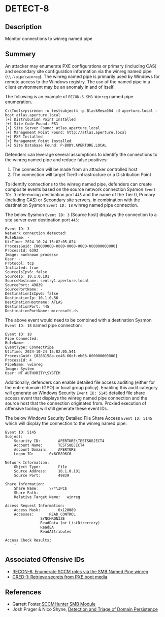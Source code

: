 # DETECT-8

## Description
Monitor connections to winreg named pipe

## Summary
An attacker may enumerate PXE configurations or primary (including CAS) and secondary site configuration information via the winreg named pipe (`\\.\pipe\winreg`).
The winreg named pipe is primarily used by Windows for remote access to the Windows registry. The use of the named pipe in a client environment may be an anomaly in and of itself.

The following is an example of `RECON-6 SMB Winreg` named pipe enumeration.
```
C:\Tools>pssrecon -u testsubject4 -p BlackMesa004 -d aperture.local -host atlas.aperture.local
[+] Distrubution Point Installed
[+] Site Code Found: PS1
[+] Site Server Found: atlas.aperture.local
[+] Management Point Found: http://atlas.aperture.local
[+] PXE Installed
[+] Management Point Installed
[+] Site Database Found: P-BODY.APERTURE.LOCAL
```

Defenders can leverage several assumptions to identify the connections to the winreg named pipe and reduce false positives:
1. The connection will be made from an attacker controlled host
2. The connection will target Tier0 infrastructure or a Distribution Point

To identify connections to the winreg named pipe, defenders can create composite events based on the source network connection Sysmon `Event ID: 3` referencing destination port `445` and the name of the Tier 0, Primary (including CAS) or Secondary site servers, in combination with the destination Sysmon `Event ID: 18` winreg named pipe connection.

The below Sysmon `Event ID: 3` (Source host) displays the connection to a site server over destination port `445`:
```
Event ID: 3
Network connection detected:
RuleName: -
UtcTime: 2024-10-24 15:02:05.024
ProcessGuid: {00000000-0000-0000-0000-000000000000}
ProcessId: 6392
Image: <unknown process>
User: -
Protocol: tcp
Initiated: true
SourceIsIpv6: false
SourceIp: 10.1.0.101
SourceHostname: sentry1.aperture.local
SourcePort: 49839
SourcePortName: -
DestinationIsIpv6: false
DestinationIp: 10.1.0.50
DestinationHostname: ATLAS
DestinationPort: 445
DestinationPortName: microsoft-ds
```

The above event would need to be combined with a destination Sysmon `Event ID: 18` named pipe connection:

```
Event ID: 18
Pipe Connected:
RuleName: -
EventType: ConnectPipe
UtcTime: 2024-10-24 15:02:05.541
ProcessGuid: {8288158a-ce46-66cf-eb03-000000000000}
ProcessId: 4
PipeName: \winreg
Image: System
User: NT AUTHORITY\SYSTEM
```

Additionally, defenders can enable detailed file access auditing (either for the entire domain (GPO) or local group policy). Enabling this audit category will generate an Windows Security `Event ID: 5145` detailed file share access event that displays the winreg named pipe connection and the source host that the connection originated from. Proxied execution of offensive tooling will still generate these event IDs.

The below Windows Security Detailed File Share Access `Event ID: 5145` which will display the connection to the winreg named pipe:
```
Event ID: 5145	
Subject:
	Security ID:		APERTURE\TESTSUBJECT4
	Account Name:		TESTSUBJECT4
	Account Domain:		APERTURE
	Logon ID:		0x6CB896C6

Network Information:	
	Object Type:		File
	Source Address:		10.1.0.101
	Source Port:		49839
	
Share Information:
	Share Name:		\\*\IPC$
	Share Path:		
	Relative Target Name:	winreg

Access Request Information:
	Access Mask:		0x120089
	Accesses:		READ_CONTROL
				SYNCHRONIZE
				ReadData (or ListDirectory)
				ReadEA
				ReadAttributes
				
Access Check Results:
	-
```

## Associated Offensive IDs
- [RECON-6: Enumerate SCCM roles via the SMB Named Pipe winreg](../../../attack-techniques/RECON/RECON-6/recon-6_description.md)
- [CRED-1: Retrieve secrets from PXE boot media](../../../attack-techniques/CRED/CRED-1/cred-1_description.md)

## References
- Garrett Foster,[SCCMHunter SMB Module](https://github.com/garrettfoster13/sccmhunter/wiki/SMB)
- Josh Prager & Nico Shyne, [Detection and Triage of Domain Persistence](https://github.com/bouj33boy/Domain-Persistence-Detection-Triage-and-Recovery-SO-CON-2024/blob/main/Detection%20and%20Triage%20of%20Domain%20Persistence-BSidesNYC.pdf)